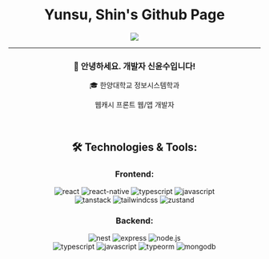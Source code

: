 <h1 align="center">Yunsu, Shin's Github Page</h1>

<p align="center">
  <img align='center' src="http://mazassumnida.wtf/api/v2/generate_badge?boj=ys10">
</p>
<div align="center">   
  <hr>
  <h3>👋 안녕하세요. 개발자 신윤수입니다!</h3>
  <p>🎓 한양대학교 정보시스템학과</p>
  <p>웹캐시 프론트 웹/앱 개발자</p>
 <br>  
 
<h2>🛠️ Technologies & Tools:</h2>
<h3>Frontend:</h3>
<div>
 <img src="https://img.shields.io/badge/react-61DAFB?style=for-the-badge&logo=react&logoColor=black" alt="react" />
 <img src="https://img.shields.io/badge/react_native-61DAFB?style=for-the-badge&logo=react&logoColor=black" alt="react-native" />
 <img src="https://img.shields.io/badge/typescript-3178C6?style=for-the-badge&logo=typescript&logoColor=white" alt="typescript" />
 <img src="https://img.shields.io/badge/javascript-F7DF1E?style=for-the-badge&logo=javascript&logoColor=black" alt="javascript" /><br>
 
 <img src="https://img.shields.io/badge/tanstack-FF4154?style=for-the-badge&logo=react-query&logoColor=white" alt="tanstack" />
 <img src="https://img.shields.io/badge/tailwindcss-06B6D4?style=for-the-badge&logo=tailwindcss&logoColor=white" alt="tailwindcss" />
 <img src="https://img.shields.io/badge/zustand-brown?style=for-the-badge&logo=react&logoColor=white" alt="zustand" />
</div>

<h3>Backend:</h3>
<div>
 <img src="https://img.shields.io/badge/nest.js-E0234E?style=for-the-badge&logo=nestjs&logoColor=white" alt="nest" />
 <img src="https://img.shields.io/badge/express-000000?style=for-the-badge&logo=express&logoColor=white" alt="express" />
 <img src="https://img.shields.io/badge/node.js-339933?style=for-the-badge&logo=node.js&logoColor=white" alt="node.js" /><br>
 
 <img src="https://img.shields.io/badge/typescript-3178C6?style=for-the-badge&logo=typescript&logoColor=white" alt="typescript" />
 <img src="https://img.shields.io/badge/javascript-F7DF1E?style=for-the-badge&logo=javascript&logoColor=black" alt="javascript" />
 <img src="https://img.shields.io/badge/typeorm-FE0902?style=for-the-badge&logo=typescript&logoColor=white" alt="typeorm" />
 <img src="https://img.shields.io/badge/mongodb-47A248?style=for-the-badge&logo=mongodb&logoColor=white" alt="mongodb" />
</div>
